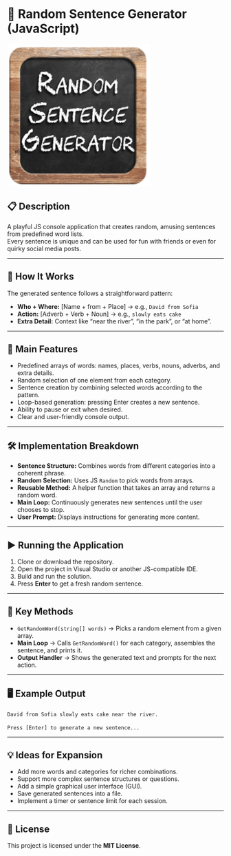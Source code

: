 # 🎲 Random Sentence Generator (JavaScript)

![Random Sentence Generator](../Images/RandomSentenceGenerator.png)

## 📋 Description

A playful JS console application that creates random, amusing sentences from predefined word lists.  
Every sentence is unique and can be used for fun with friends or even for quirky social media posts.

---

## 📖 How It Works

The generated sentence follows a straightforward pattern:

- **Who + Where:** [Name + from + Place] → e.g., `David from Sofia`  
- **Action:** [Adverb + Verb + Noun] → e.g., `slowly eats cake`  
- **Extra Detail:** Context like “near the river”, “in the park”, or “at home”.

---

## 🎯 Main Features

- Predefined arrays of words: names, places, verbs, nouns, adverbs, and extra details.  
- Random selection of one element from each category.  
- Sentence creation by combining selected words according to the pattern.  
- Loop-based generation: pressing Enter creates a new sentence.  
- Ability to pause or exit when desired.  
- Clear and user-friendly console output.

---

## 🛠 Implementation Breakdown

- **Sentence Structure:** Combines words from different categories into a coherent phrase.  
- **Random Selection:** Uses JS `Random` to pick words from arrays.  
- **Reusable Method:** A helper function that takes an array and returns a random word.  
- **Main Loop:** Continuously generates new sentences until the user chooses to stop.  
- **User Prompt:** Displays instructions for generating more content.

---

## ▶️ Running the Application

1. Clone or download the repository.  
2. Open the project in Visual Studio or another JS-compatible IDE.  
3. Build and run the solution.  
4. Press **Enter** to get a fresh random sentence.

---

## 📂 Key Methods

- `GetRandomWord(string[] words)` → Picks a random element from a given array.  
- **Main Loop** → Calls `GetRandomWord()` for each category, assembles the sentence, and prints it.  
- **Output Handler** → Shows the generated text and prompts for the next action.

---

## 🖥 Example Output
`David from Sofia slowly eats cake near the river.`

`Press [Enter] to generate a new sentence...`

---

## 💡 Ideas for Expansion

- Add more words and categories for richer combinations.  
- Support more complex sentence structures or questions.  
- Add a simple graphical user interface (GUI).  
- Save generated sentences into a file.  
- Implement a timer or sentence limit for each session.

---

## 📜 License

This project is licensed under the **MIT License**.
